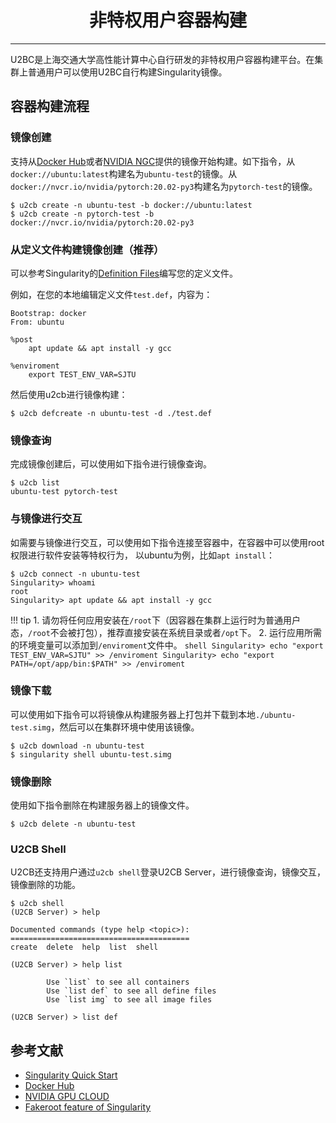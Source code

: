 # <center>非特权用户容器构建</center>

-----------

U2BC是上海交通大学高性能计算中心自行研发的非特权用户容器构建平台。在集群上普通用户可以使用U2BC自行构建Singularity镜像。

## 容器构建流程

### 镜像创建

支持从[Docker Hub](https://hub.docker.com/)或者[NVIDIA NGC](https://ngc.nvidia.com/)提供的镜像开始构建。如下指令，从`docker://ubuntu:latest`构建名为`ubuntu-test`的镜像。从`docker://nvcr.io/nvidia/pytorch:20.02-py3`构建名为`pytorch-test`的镜像。

```shell
$ u2cb create -n ubuntu-test -b docker://ubuntu:latest
$ u2cb create -n pytorch-test -b docker://nvcr.io/nvidia/pytorch:20.02-py3
```

### 从定义文件构建镜像创建（推荐）

可以参考Singularity的[Definition Files](https://sylabs.io/guides/3.5/user-guide/definition_files.html)编写您的定义文件。

例如，在您的本地编辑定义文件`test.def`，内容为：

```
Bootstrap: docker
From: ubuntu

%post
    apt update && apt install -y gcc

%enviroment
    export TEST_ENV_VAR=SJTU
```

然后使用u2cb进行镜像构建：

```shell
$ u2cb defcreate -n ubuntu-test -d ./test.def
```

### 镜像查询

完成镜像创建后，可以使用如下指令进行镜像查询。

```shell
$ u2cb list
ubuntu-test pytorch-test
```

### 与镜像进行交互

如需要与镜像进行交互，可以使用如下指令连接至容器中，在容器中可以使用root权限进行软件安装等特权行为， 以ubuntu为例，比如`apt install`：

```shell
$ u2cb connect -n ubuntu-test
Singularity> whoami
root
Singularity> apt update && apt install -y gcc
```

!!! tip
    1. 请勿将任何应用安装在`/root`下（因容器在集群上运行时为普通用户态，`/root`不会被打包），推荐直接安装在系统目录或者`/opt`下。
    2. 运行应用所需的环境变量可以添加到`/enviroment`文件中。
        ```shell
        Singularity> echo "export TEST_ENV_VAR=SJTU" >> /enviroment
        Singularity> echo "export PATH=/opt/app/bin:$PATH" >> /enviroment
        ```

### 镜像下载

可以使用如下指令可以将镜像从构建服务器上打包并下载到本地`./ubuntu-test.simg`，然后可以在集群环境中使用该镜像。

```shell
$ u2cb download -n ubuntu-test
$ singularity shell ubuntu-test.simg
```

### 镜像删除

使用如下指令删除在构建服务器上的镜像文件。

```shell
$ u2cb delete -n ubuntu-test
```

### U2CB Shell

U2CB还支持用户通过`u2cb shell`登录U2CB Server，进行镜像查询，镜像交互，镜像删除的功能。

```shell
$ u2cb shell
(U2CB Server) > help

Documented commands (type help <topic>):
========================================
create  delete  help  list  shell

(U2CB Server) > help list

        Use `list` to see all containers
        Use `list def` to see all define files
        Use `list img` to see all image files

(U2CB Server) > list def
```

## 参考文献
 - [Singularity Quick Start](https://sylabs.io/guides/3.4/user-guide/quick_start.html)
 - [Docker Hub](https://hub.docker.com/)
 - [NVIDIA GPU CLOUD](https://ngc.nvidia.com/)
 - [Fakeroot feature of Singularity](https://sylabs.io/guides/3.5/user-guide/fakeroot.html)